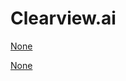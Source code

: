 # Clearview.ai

[None](https://www.nytimes.com/2020/01/18/technology/clearview-privacy-facial-recognition.html)   

[None](https://www.youtube.com/watch?v=jZjmlJPJgug&t=575s)   

